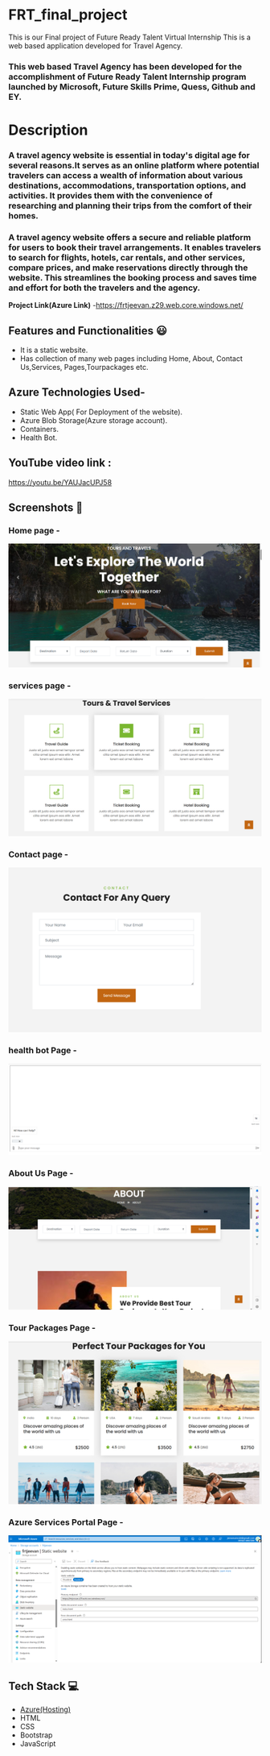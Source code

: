 # FRT_final_project
This is our Final project of Future Ready Talent Virtual Internship
This is a web based application developed for Travel Agency.

### This web based Travel Agency has been developed for the accomplishment of Future Ready Talent Internship program launched by Microsoft, Future Skills Prime, Quess, Github and EY.

# Description

### A travel agency website is essential in today's digital age for several reasons.It serves as an online platform where potential travelers can access a wealth of information about various destinations, accommodations, transportation options, and activities. It provides them with the convenience of researching and planning their trips from the comfort of their homes.
### A travel agency website offers a secure and reliable platform for users to book their travel arrangements. It enables travelers to search for flights, hotels, car rentals, and other services, compare prices, and make reservations directly through the website. This streamlines the booking process and saves time and effort for both the travelers and the agency.


**Project Link(Azure Link)** -https://frtjeevan.z29.web.core.windows.net/

## Features and Functionalities 😃

- It is a static website.
- Has collection of many web pages including Home, About, Contact Us,Services, Pages,Tourpackages etc.


## Azure Technologies Used-
- Static Web App( For Deployment of the website).
- Azure Blob Storage(Azure storage account).
- Containers.
- Health Bot.


## YouTube video link :
https://youtu.be/YAUJacUPJ58

## Screenshots 📸

### Home page -  
<img src="home.png">

### services page -
<img src="services.png">

### Contact page -
<img src="contact.png">

### health bot Page -
<img src="health.png">

### About Us Page -
<img src="about.png">

### Tour Packages Page -
<img src="tour packages.png">

### Azure Services Portal Page -
<img src="azure services ss.png">

## Tech Stack 💻

- [Azure(Hosting)](https://azure.microsoft.com/en-in/features/azure-portal/)
- HTML
- CSS
- Bootstrap
- JavaScript
